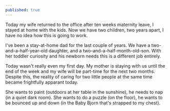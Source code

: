 ```yaml
---
published: true
---
```

Today my wife returned to the office after ten weeks maternity leave, I stayed at home with the kids. Now we have two children, two years apart, I have no idea how this is going to work. 

I've been a stay-at-home dad for the last couple of years. We have a two-and-a-half-year-old daughter, and a two-and-a-half-month-old-son. With her toddler curiosity and his newborn needs this is a different job entirely.

Today wasn't really even my first day. My mother is staying with us until the end of the week and my wife will be part-time for the next two months. Despite this, the reality of caring for two little people at the same time became frightfully apparant today.

She wants to paint (outdoors at her table in the sunshine), he needs to nap (in a quiet dark room). She  wants to do a puzzle (on the floor), he wants to be bounced up and down (in the Baby Bjorn that's strapped to my chest).
